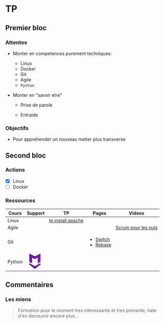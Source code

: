 # TP

## Premier bloc

### Attentes

* Monter en competences purement techniques:

  * Linux
  * Docker
  * Git
  * Agile
  * `Python`

* Monter en "savoir etre"

  * Prise de parole

  * Entraide

### Objectifs

* Pour apprehender un nouveau metier plus transverse

## Second bloc

### Actions

* [x] Linux
* [ ] Docker

### Ressources

| Cours           | Support | TP  | Pages | Videos |
|----------------|---------------|---------------|----------------|-----------|
| Linux |  | [tp install apache](https://gist.github.com/glenux/812d453e6639eaacea457f6c3a397de6) |  |
| Agile   |   |  |  | [Scrum pour les nuls](https://www.youtube.com/watch?v=kZx_vrMZxGk)
| Git   |   |  |<ul><li>[Switch](https://bluecast.tech/blog/git-switch-branch/)</li><li>[Rebase](https://www.atlassian.com/fr/git/tutorials/rewriting-history/git-rebase)</li> |
| Python | ![alt text](https://github.com/adam-p/markdown-here/raw/master/src/common/images/icon48.png "Logo Title Text 1") ||||||

## Commentaires

### Les miens

> Formation pour le moment tres interessante et tres prenante, hate d'en decouvrir encore plus...
